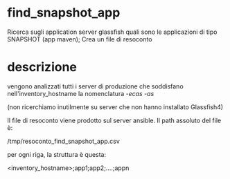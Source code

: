 # find_snapshot_app
Ricerca sugli application server glassfish quali sono le applicazioni di tipo SNAPSHOT (app maven); Crea un file di resoconto

# descrizione
vengono analizzati tutti i server di produzione che soddisfano nell'inventory_hostname la nomenclatura
*-ecas*
*-as*

(non ricerchiamo inutilmente su server che non hanno installato Glassfish4)

Il file di resoconto viene prodotto sul server ansible.
Il path assoluto del file è:

/tmp/resoconto_find_snapshot_app.csv

per ogni riga, la struttura è questa:

<inventory_hostname>;app1;app2;....;appn
